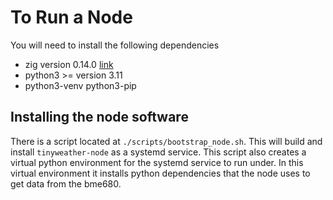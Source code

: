 # To Run a Node 

You will need to install the following dependencies

- zig version 0.14.0 [link](https://ziglang.org/learn/getting-started/)
- python3 >= version 3.11
- python3-venv python3-pip
 
## Installing the node software

There is a script located at `./scripts/bootstrap_node.sh`. This will build and install `tinyweather-node` as a systemd service. This script also creates a virtual python environment for the systemd service to run under. In this virtual environment it installs python dependencies that the node uses to get data from the bme680.  
